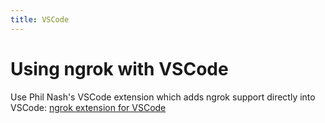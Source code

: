 ```yaml
---
title: VSCode
---
```


# Using ngrok with VSCode

Use Phil Nash's VSCode extension which adds ngrok support directly into VSCode: [ngrok extension for VSCode](https://marketplace.visualstudio.com/items?itemName=philnash.ngrok-for-vscode)
